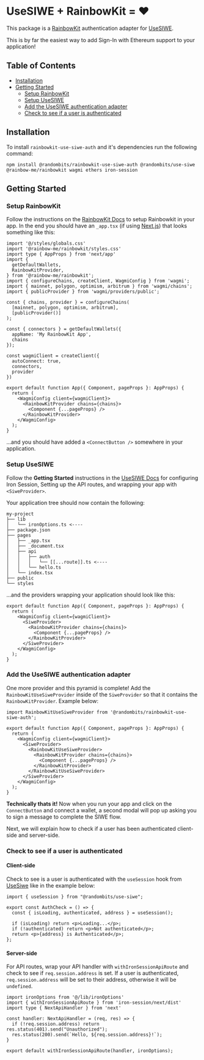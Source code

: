 # UseSIWE + RainbowKit = ❤️

This package is a [RainbowKit](https://www.rainbowkit.com) authentication
adapter for [UseSIWE](https://github.com/random-bits-studio/use-siwe).

This is by far the easiest way to add Sign-In with Ethereum support to your
application!

## Table of Contents

- [Installation](#installation)
- [Getting Started](#getting-started)
  - [Setup RainbowKit](#setup-rainbowkit)
  - [Setup UseSIWE](#setup-usesiwe)
  - [Add the UseSIWE authentication adapter](#add-the-usesiwe-authentication-adapter)
  - [Check to see if a user is authenticated](#check-to-see-if-a-user-is-authenticated)

## Installation

To install `rainbowkit-use-siwe-auth` and it's dependencies run the following
command:

```
npm install @randombits/rainbowkit-use-siwe-auth @randombits/use-siwe @rainbow-me/rainbowkit wagmi ethers iron-session
```

## Getting Started

### Setup RainbowKit

Follow the instructions on the [RainbowKit Docs](https://www.rainbowkit.com/docs/installation)
to setup Rainbowkit in your app. In the end you should have an `_app.tsx` (if
using [Next.js](https://nextjs.org)) that looks something like this:

```
import '@/styles/globals.css'
import '@rainbow-me/rainbowkit/styles.css'
import type { AppProps } from 'next/app'
import {
  getDefaultWallets,
  RainbowKitProvider,
} from '@rainbow-me/rainbowkit';
import { configureChains, createClient, WagmiConfig } from 'wagmi';
import { mainnet, polygon, optimism, arbitrum } from 'wagmi/chains';
import { publicProvider } from 'wagmi/providers/public';

const { chains, provider } = configureChains(
  [mainnet, polygon, optimism, arbitrum],
  [publicProvider()]
);

const { connectors } = getDefaultWallets({
  appName: 'My RainbowKit App',
  chains
});

const wagmiClient = createClient({
  autoConnect: true,
  connectors,
  provider
})

export default function App({ Component, pageProps }: AppProps) {
  return (
    <WagmiConfig client={wagmiClient}>
      <RainbowKitProvider chains={chains}>
        <Component {...pageProps} />
      </RainbowKitProvider>
    </WagmiConfig>
  );
}
```

...and you should have added a `<ConnectButton />` somewhere in your application.

### Setup UseSIWE

Follow the **Getting Started** instructions in the
[UseSIWE Docs](https://github.com/random-bits-studio/use-siwe#getting-started)
for configuring Iron Session, Setting up the API routes, and wrapping your app
with `<SiweProvider>`.

Your application tree should now contain the following:

```
my-project
├── lib
│   └── ironOptions.ts <----
├── package.json
├── pages
│   ├── _app.tsx
│   ├── _document.tsx
│   ├── api
│   │   ├── auth
│   │   │   └── [[...route]].ts <----
│   │   └── hello.ts
│   └── index.tsx
├── public
└── styles
```

...and the providers wrapping your application should look like this:

```
export default function App({ Component, pageProps }: AppProps) {
  return (
    <WagmiConfig client={wagmiClient}>
      <SiweProvider>
        <RainbowKitProvider chains={chains}>
          <Component {...pageProps} />
        </RainbowKitProvider>
      </SiweProvider>
    </WagmiConfig>
  );
}
```

### Add the UseSIWE authentication adapter

One more provider and this pyramid is complete! Add the
`RainbowKitUseSiweProvider` inside of the `SiweProvider` so that it contains
the `RainbowKitProvider`. Example below:

```
import RainbowKitUseSiweProvider from '@randombits/rainbowkit-use-siwe-auth';

export default function App({ Component, pageProps }: AppProps) {
  return (
    <WagmiConfig client={wagmiClient}>
      <SiweProvider>
        <RainbowKitUseSiweProvider>
          <RainbowKitProvider chains={chains}>
            <Component {...pageProps} />
          </RainbowKitProvider>
        </RainbowKitUseSiweProvider>
      </SiweProvider>
    </WagmiConfig>
  );
}
```

**Technically thats it!** Now when you run your app and click on the
`ConnectButton` and connect a wallet, a second modal will pop up asking you to
sign a message to complete the SIWE flow.

Next, we will explain how to check if a user has been authenticated client-side
and server-side.

### Check to see if a user is authenticated

#### Client-side

Check to see is a user is authenticated with the `useSession` hook from
[UseSiwe](https://github.com/random-bits-studio/use-siwe) like in the example
below:

```
import { useSession } from "@randombits/use-siwe";

export const AuthCheck = () => {
  const { isLoading, authenticated, address } = useSession();

  if (isLoading) return <p>Loading...</p>;
  if (!authenticated) return <p>Not authenticated</p>;
  return <p>{address} is Authenticated</p>;
};
```

#### Server-side

For API routes, wrap your API handler with `withIronSessionApiRoute` and check
to see if `req.session.address` is set. If a user is authenticated,
`req.session.address` will be set to their address, otherwise it will be
`undefined`.

```
import ironOptions from '@/lib/ironOptions'
import { withIronSessionApiRoute } from 'iron-session/next/dist'
import type { NextApiHandler } from 'next'

const handler: NextApiHandler = (req, res) => {
  if (!req.session.address) return res.status(401).send("Unauthorized");
  res.status(200).send(`Hello, ${req.session.address}!`);
}

export default withIronSessionApiRoute(handler, ironOptions);
```
